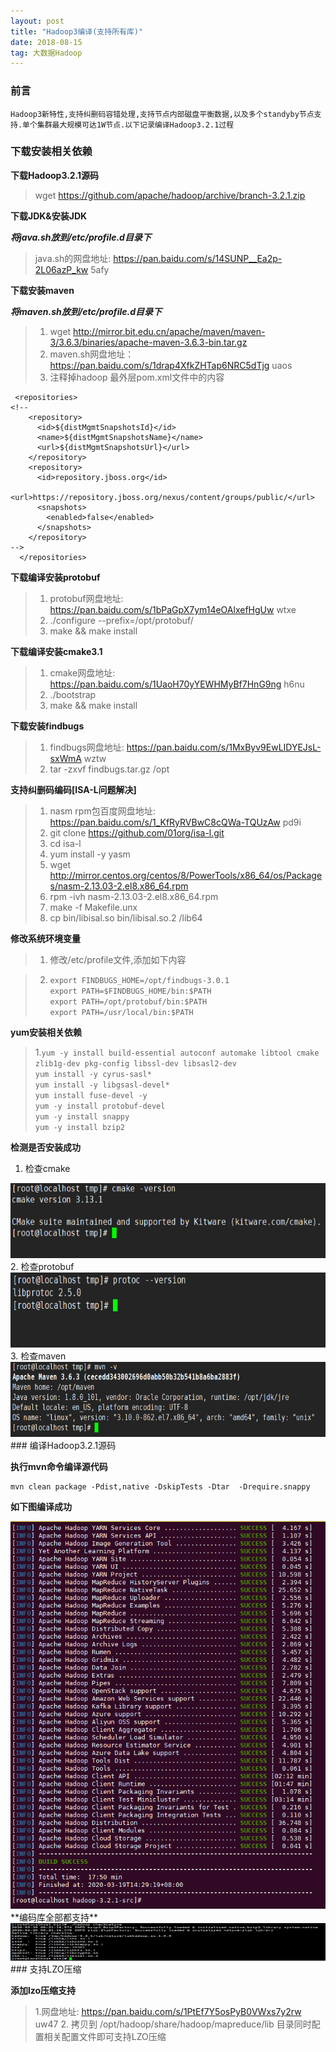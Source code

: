 ```yaml
---
layout: post
title: "Hadoop3编译(支持所有库)"
date: 2018-08-15   
tag: 大数据Hadoop
---
```


### 前言
    
	Hadoop3新特性,支持纠删码容错处理,支持节点内部磁盘平衡数据,以及多个standyby节点支持.单个集群最大规模可达1W节点.以下记录编译Hadoop3.2.1过程

### 下载安装相关依赖

**下载Hadoop3.2.1源码**

> wget https://github.com/apache/hadoop/archive/branch-3.2.1.zip

**下载JDK&安装JDK**
  
***将java.sh放到/etc/profile.d目录下***

> java.sh的网盘地址: https://pan.baidu.com/s/14SUNP__Ea2p-2L06azP_kw 5afy 
 
**下载安装maven**

***将maven.sh放到/etc/profile.d目录下***

> 1. wget http://mirror.bit.edu.cn/apache/maven/maven-3/3.6.3/binaries/apache-maven-3.6.3-bin.tar.gz
> 2. maven.sh网盘地址：https://pan.baidu.com/s/1drap4XfkZHTap6NRC5dTjg uaos 
> 3. 注释掉hadoop 最外层pom.xml文件中的内容

```
 <repositories>
<!--
    <repository>
      <id>${distMgmtSnapshotsId}</id>
      <name>${distMgmtSnapshotsName}</name>
      <url>${distMgmtSnapshotsUrl}</url>
    </repository>
    <repository>
      <id>repository.jboss.org</id>
      <url>https://repository.jboss.org/nexus/content/groups/public/</url>
      <snapshots>
        <enabled>false</enabled>
      </snapshots>
    </repository>
-->
  </repositories>
```

**下载编译安装protobuf**

> 1. protobuf网盘地址: https://pan.baidu.com/s/1bPaGpX7ym14eOAlxefHgUw wtxe
> 2. ./configure --prefix=/opt/protobuf/ 
> 3. make && make install

**下载编译安装cmake3.1**

> 1. cmake网盘地址: https://pan.baidu.com/s/1UaoH70yYEWHMyBf7HnG9ng h6nu
> 2. ./bootstrap
> 3. make && make install

**下载安装findbugs**

> 1. findbugs网盘地址: https://pan.baidu.com/s/1MxByv9EwLIDYEJsL-sxWmA wztw 
> 2. tar -zxvf findbugs.tar.gz /opt

**支持纠删码编码[ISA-L问题解决]**

> 1. nasm rpm包百度网盘地址: https://pan.baidu.com/s/1_KfRyRVBwC8cQWa-TQUzAw pd9i
> 2. git clone https://github.com/01org/isa-l.git
> 3. cd isa-l
> 4. yum install -y yasm
> 5. wget http://mirror.centos.org/centos/8/PowerTools/x86_64/os/Packages/nasm-2.13.03-2.el8.x86_64.rpm
> 6. rpm -ivh nasm-2.13.03-2.el8.x86_64.rpm
> 7. make -f Makefile.unx
> 8. cp bin/libisal.so bin/libisal.so.2 /lib64

**修改系统环境变量**

> 1. 修改/etc/profile文件,添加如下内容

> 2. `export FINDBUGS_HOME=/opt/findbugs-3.0.1`<br/>
     `export PATH=$FINDBUGS_HOME/bin:$PATH`<br/>
     `export PATH=/opt/protobuf/bin:$PATH`<br/>
     `export PATH=/usr/local/bin:$PATH`<br/>

**yum安装相关依赖**

> 1.`yum -y install build-essential autoconf automake libtool cmake      zlib1g-dev pkg-config libssl-dev libsasl2-dev`<br/>
    `yum install -y cyrus-sasl*`<br/>
    `yum install -y libgsasl-devel*`<br/>
    `yum install fuse-devel -y`<br/>
    `yum -y install protobuf-devel`<br/>
    `yum -y install snappy`<br/>
    `yum -y install bzip2`<br/>



**检测是否安装成功**

1. 检查cmake
<div align="left">
<img src="/images/posts/hadoop3/cmake.png" height="120" width="640" />  
</div>
2. 检查protobuf
<div align="left">
<img src="/images/posts/hadoop3/protobuf.png" height="120" width="640" /> 
</div>
3. 检查maven
<div align="left">
<img src="/images/posts/hadoop3/maven.png" height="120" width="640" />
</div>
### 编译Hadoop3.2.1源码

**执行mvn命令编译源代码**

```
mvn clean package -Pdist,native -DskipTests -Dtar  -Drequire.snappy
```
**如下图编译成功**
<div align="left">
<img src="/images/posts/hadoop3/hadoop3.png" height="620" width="780" />
</div>
**编码库全部都支持**
<div align="left">
<img src="/images/posts/hadoop3/code.png" height="60" width="580" />
</div>
### 支持LZO压缩

**添加lzo压缩支持**

> 1.网盘地址: https://pan.baidu.com/s/1PtEf7Y5osPyB0VWxs7y2rw uw47 
> 2. 拷贝到 /opt/hadoop/share/hadoop/mapreduce/lib 目录同时配置相关配置文件即可支持LZO压缩